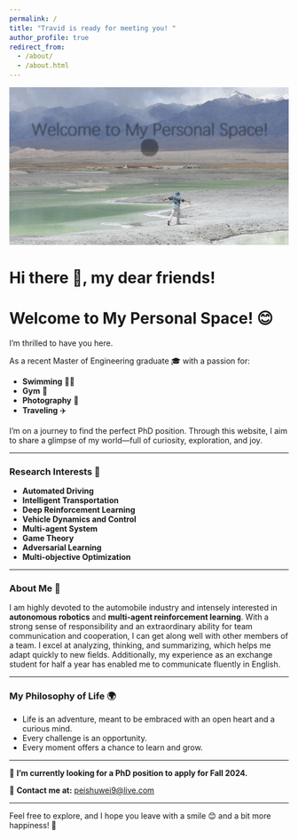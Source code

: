 ```yaml
---
permalink: /
title: "Travid is ready for meeting you! "
author_profile: true
redirect_from: 
  - /about/
  - /about.html
---
```

![welcome](images/welcome.gif)
# Hi there 👋, my dear friends! 
# Welcome to My Personal Space! 😊

I’m thrilled to have you here.

As a recent Master of Engineering graduate 🎓 with a passion for:
- **Swimming** 🏊‍♂️
- **Gym** 🥊
- **Photography** 📸
- **Traveling** ✈️

I’m on a journey to find the perfect PhD position. Through this website, I aim to share a glimpse of my world—full of curiosity, exploration, and joy.

---

### Research Interests 🔬
- **Automated Driving**
- **Intelligent Transportation**
- **Deep Reinforcement Learning**
- **Vehicle Dynamics and Control**
- **Multi-agent System**
- **Game Theory**
- **Adversarial Learning**
- **Multi-objective Optimization**

---
### About Me 🌟

I am highly devoted to the automobile industry and intensely interested in **autonomous robotics** and **multi-agent reinforcement learning**. With a strong sense of responsibility and an extraordinary ability for team communication and cooperation, I can get along well with other members of a team. I excel at analyzing, thinking, and summarizing, which helps me adapt quickly to new fields. Additionally, my experience as an exchange student for half a year has enabled me to communicate fluently in English.

---
### My Philosophy of Life 🌍
- Life is an adventure, meant to be embraced with an open heart and a curious mind.
- Every challenge is an opportunity.
- Every moment offers a chance to learn and grow.

---

🔭 **I’m currently looking for a PhD position to apply for Fall 2024.**

💌 **Contact me at:** peishuwei9@live.com

---

Feel free to explore, and I hope you leave with a smile 😊 and a bit more happiness! 🌟
